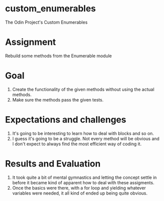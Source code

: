 # custom_enumerables
The Odin Project's Custom Enumerables

# Assignment
Rebuild some methods from the Enumerable module

# Goal
1. Create the functionality of the given methods without using the actual methods.
2. Make sure the methods pass the given tests.

# Expectations and challenges
1. It's going to be interesting to learn how to deal with blocks and so on.
2. I guess it's going to be a struggle. Not every method will be obvious and I don't expect to always find the most efficient way of coding it.

# Results and Evaluation
1. It took quite a bit of mental gymnastics and letting the concept settle in before it became kind of apparent how to deal with these assigments.
2. Once the basics were there, with a for loop and yielding whatever variables were needed, it all kind of ended up being quite obvious.
